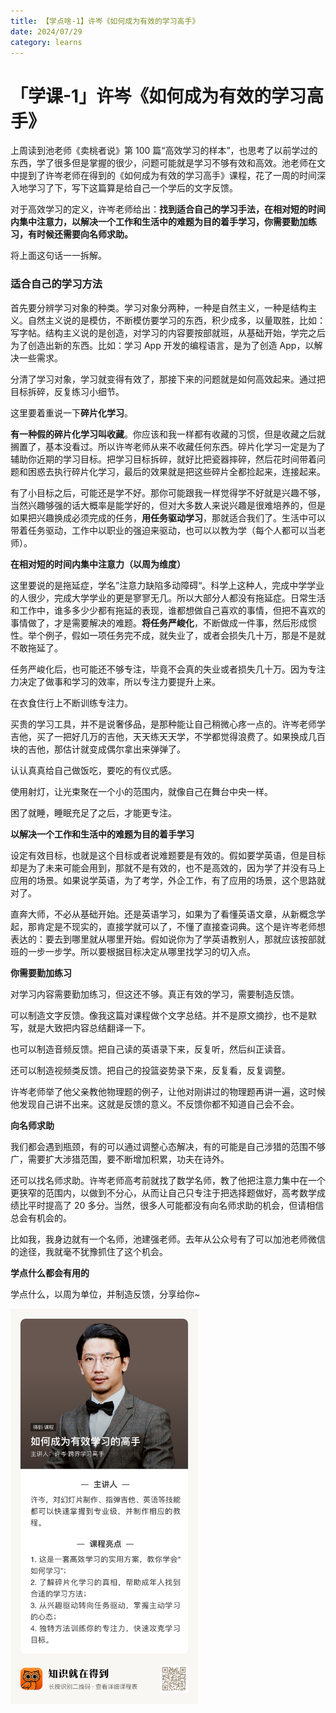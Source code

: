 ```yaml
---
title: 【学点啥-1】许岑《如何成为有效的学习高手》
date: 2024/07/29
category: learns
---
```


# 「学课-1」许岑《如何成为有效的学习高手》

上周读到池老师《卖桃者说》第 100 篇“高效学习的样本”，也思考了以前学过的东西，学了很多但是掌握的很少，问题可能就是学习不够有效和高效。池老师在文中提到了许岑老师在得到的《如何成为有效的学习高手》课程，花了一周的时间深入地学习了下，写下这篇算是给自己一个学后的文字反馈。

对于高效学习的定义，许岑老师给出：**找到适合自己的学习手法，在相对短的时间内集中注意力，以解决一个工作和生活中的难题为目的着手学习，你需要勤加练习，有时候还需要向名师求助。**

将上面这句话一一拆解。

### 适合自己的学习方法

首先要分辨学习对象的种类。学习对象分两种，一种是自然主义，一种是结构主义。自然主义说的是模仿，不断模仿要学习的东西，积少成多，以量取胜，比如：写字帖。结构主义说的是创造，对学习的内容要按部就班，从基础开始，学完之后为了创造出新的东西。比如：学习 App 开发的编程语言，是为了创造 App，以解决一些需求。

分清了学习对象，学习就变得有效了，那接下来的问题就是如何高效起来。通过把目标拆碎，反复练习小细节。

这里要着重说一下**碎片化学习**。

**有一种假的碎片化学习叫收藏**。你应该和我一样都有收藏的习惯，但是收藏之后就搁置了，基本没看过。所以许岑老师从来不收藏任何东西。碎片化学习一定是为了辅助你近期的学习目标。把学习目标拆碎，就好比把瓷器摔碎，然后花时间带着问题和困惑去执行碎片化学习，最后的效果就是把这些碎片全都捡起来，连接起来。

有了小目标之后，可能还是学不好。那你可能跟我一样觉得学不好就是兴趣不够，当然兴趣够强的话大概率是能学好的，但对大多数人来说兴趣是很难培养的，但是如果把兴趣换成必须完成的任务，**用任务驱动学习**，那就适合我们了。生活中可以带着任务驱动，工作中以职业的强迫来驱动，也可以以教为学（每个人都可以当老师）。

**在相对短的时间内集中注意力（以周为维度）**

这里要说的是拖延症，学名”注意力缺陷多动障碍“。科学上这种人，完成中学学业的人很少，完成大学学业的更是寥寥无几。所以大部分人都没有拖延症。日常生活和工作中，谁多多少少都有拖延的表现，谁都想做自己喜欢的事情，但把不喜欢的事情做了，才是需要解决的难题。**将任务严峻化**，不断做成一件事，然后形成惯性。举个例子，假如一项任务完不成，就失业了，或者会损失几十万，那是不是就不敢拖延了。

任务严峻化后，也可能还不够专注，毕竟不会真的失业或者损失几十万。因为专注力决定了做事和学习的效率，所以专注力要提升上来。

在衣食住行上不断训练专注力。

买贵的学习工具，并不是说奢侈品，是那种能让自己稍微心疼一点的。许岑老师学吉他，买了一把好几万的吉他，天天练天天学，不学都觉得浪费了。如果换成几百块的吉他，那估计就变成偶尔拿出来弹弹了。

认认真真给自己做饭吃，要吃的有仪式感。

使用射灯，让光束聚在一个小的范围内，就像自己在舞台中央一样。

困了就睡，睡眠充足了之后，才能更专注。

**以解决一个工作和生活中的难题为目的着手学习**

设定有效目标，也就是这个目标或者说难题要是有效的。假如要学英语，但是目标却是为了未来可能会用到，那就不是有效的，也不是高效的，因为学了并没有马上应用的场景。如果说学英语，为了考学，外企工作，有了应用的场景，这个思路就对了。

直奔大师，不必从基础开始。还是英语学习，如果为了看懂英语文章，从新概念学起，那肯定是不现实的，直接学就可以了，不懂了直接查词典。这个是许岑老师想表达的：要去到哪里就从哪里开始。假如说你为了学英语教别人，那就应该按部就班的一步一步学。所以要根据目标决定从哪里找学习的切入点。

**你需要勤加练习**

对学习内容需要勤加练习，但这还不够。真正有效的学习，需要制造反馈。

可以制造文字反馈。像我这篇对课程做个文字总结。并不是原文摘抄，也不是默写，就是大致把内容总结翻译一下。

也可以制造音频反馈。把自己读的英语录下来，反复听，然后纠正读音。

还可以制造视频类反馈。把自己的投篮姿势录下来，反复看，反复调整。

许岑老师举了他父亲教他物理题的例子，让他对刚讲过的物理题再讲一遍，这时候他发现自己讲不出来。这就是反馈的意义。不反馈你都不知道自己会不会。

**向名师求助**

我们都会遇到瓶颈，有的可以通过调整心态解决，有的可能是自己涉猎的范围不够广，需要扩大涉猎范围，要不断增加积累，功夫在诗外。

还可以找名师求助。许岑老师高考前就找了数学名师，教了他把注意力集中在一个更狭窄的范围内，以做到不分心，从而让自己只专注于把选择题做好，高考数学成绩比平时提高了 20 多分。当然，很多人可能都没有向名师求助的机会，但请相信总会有机会的。

比如我，我身边就有一个名师，池建强老师。去年从公众号有了可以加池老师微信的途径，我就毫不犹豫抓住了这个机会。

**学点什么都会有用的**

学点什么，以周为单位，并制造反馈，分享给你~

<img src="./images/1.jpg" width=300 />
